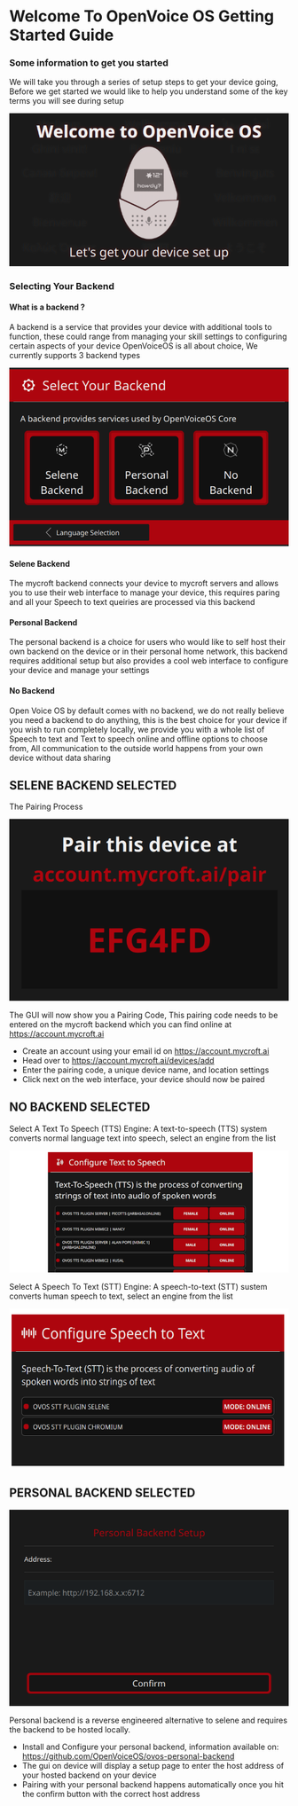 # Welcome To OpenVoice OS Getting Started Guide

### Some information to get you started
We will take you through a series of setup steps to get your device going, Before we get started we would like to help you understand some of the key terms you will see during setup

![Welcome Scree](https://github.com/OpenVoiceOS/ovos_assets/raw/master/Images/welcome-screen.png)

### Selecting Your Backend

#### What is a backend ?
A backend is a service that provides your device with additional tools to function, these could range from managing your skill settings to configuring certain aspects of your device OpenVoiceOS is all about choice,  We currently supports 3 backend types

![Select Backend](https://github.com/OpenVoiceOS/ovos_assets/raw/master/Images/select-backend.png)

#### Selene Backend
The mycroft backend connects your device to mycroft servers and allows you to use their web interface to manage your device, this requires paring and all your Speech to text queiries are processed via this backend

#### Personal Backend
The personal backend is a choice for users who would like to self host their own backend on the device or in their personal home network, this backend requires additional setup but also provides a cool web interface to configure your device and manage your settings

#### No Backend
Open Voice OS by default comes with no backend, we do not really believe you need a backend to do anything, this is the best choice for
your device if you wish to run completely locally, we provide you with a whole list of Speech to text and Text to speech online and offline options to choose from, All communication to the outside world happens from your own device without data sharing

## SELENE BACKEND SELECTED ##

The Pairing Process

![Selene](https://github.com/OpenVoiceOS/ovos_assets/raw/master/Images/selene.png)

The GUI will now show you a Pairing Code, This pairing code needs to be entered on the mycroft backend which you can find online at https://account.mycroft.ai

- Create an account using your email id on https://account.mycroft.ai
- Head over to https://account.mycroft.ai/devices/add
- Enter the pairing code, a unique device name, and location settings
- Click next on the web interface, your device should now be paired

## NO BACKEND SELECTED ##

Select A Text To Speech (TTS) Engine: A text-to-speech (TTS) system converts normal language text into speech, select an engine from the list

![TTS](https://github.com/OpenVoiceOS/ovos_assets/raw/master/Images/tts.png)

Select A Speech To Text (STT) Engine: A speech-to-text (STT) sustem converts human speech to text, select an engine from the list

![STT](https://github.com/OpenVoiceOS/ovos_assets/raw/master/Images/stt.png)

## PERSONAL BACKEND SELECTED ##

![Personal Backend](https://github.com/OpenVoiceOS/ovos_assets/raw/master/Images/personal-backend.png)

Personal backend is a reverse engineered alternative to selene and requires the backend to be hosted locally.

- Install and Configure your personal backend, information available on: https://github.com/OpenVoiceOS/ovos-personal-backend
- The gui on device will display a setup page to enter the host address of your hosted backend on your device
- Pairing with your personal backend happens automatically once you hit the confirm button with the correct host address
